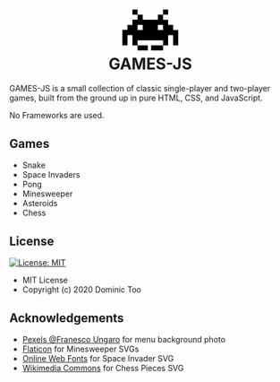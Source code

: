 
<h1 align="center">
    <img src="static/logo.svg" alt="Logo" width="100"> <br />
    GAMES-JS
</h1>


GAMES-JS is a small collection of classic single-player and two-player games, built from the ground up in pure HTML, CSS, and JavaScript.

No Frameworks are used.


## Games
* Snake
* Space Invaders
* Pong
* Minesweeper
* Asteroids
* Chess


## License
[![License: MIT](https://img.shields.io/badge/License-MIT-yellow.svg)](https://opensource.org/licenses/MIT)

* MIT License
* Copyright (c) 2020 Dominic Too


## Acknowledgements

* [Pexels @Franesco Ungaro](https://www.pexels.com/@francesco-ungaro) for menu background photo
* [Flaticon](https://flaticon.com) for Minesweeper SVGs
* [Online Web Fonts](http://www.onlinewebfonts.com/icon) for Space Invader SVG
* [Wikimedia Commons](https://commons.wikimedia.org/) for Chess Pieces SVG